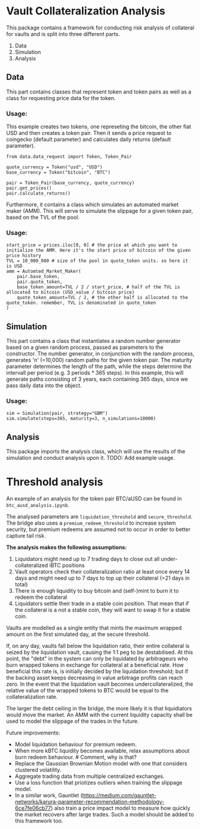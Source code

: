 # Vault Collateralization Analysis

This package contains a framework for conducting risk analysis of collateral for vaults and is split into three different parts.

1. Data
2. Simulation
3. Analysis

## Data
This part contains classes that represent token and token pairs as well as a class for requesting price data for the token.

### Usage:
This example creates two tokens, one represeting the bitcoin, the other fiat USD and then creates a token pair.
Then it sends a price request to coingecko (default parameter) and calculates daily returns (default parameter).

```
from data.data_request import Token, Token_Pair

quote_currency = Token("usd", "USD")
base_currency = Token("bitcoin", "BTC")

pair = Token_Pair(base_currency, quote_currency)
pair.get_prices()
pair.calculate_returns()
```

Furthermore, it contains a class which simulates an automated market maker (AMM). This will serve to simulate the slippage for a given token pair, based on the TVL of the pool.

### Usage:
```
start_price = prices.iloc[0, 0] # the price at which you want to initialize the AMM. Here it's the start price of bitcoin of the given price history
TVL = 10_000_000 # size of the pool in quote_token units. so here it is USD
amm = Automted_Market_Maker(
    pair.base_token,
    pair.quote_token,
    base_token_amount=TVL / 2 / start_price, # half of the TVL is allocated to bitcoin (USD_value / bitcoin price)
    quote_token_amount=TVL / 2, # the other half is allocated to the quote_token. remember, TVL is denominated in quote_token
)
```

## Simulation
This part contains a class that instantiates a random number generator based on a given random process, passed as parameters to the constructor.
The number generator, in conjunction with the random process, generates 'n' (=10,000) random paths for the given token pair.
The maturity parameter determines the length of the path, while the steps determine the intervall per period (e.g. 3 periods * 365 steps). In this example, this will generate paths consisting of 3 years, each containing 365 days, since we pass daily data into the object.



### Usage:
```
sim = Simulation(pair, strategy="GBM")
sim.simulate(steps=365, maturity=3, n_simulations=10000)
```

## Analysis
This package imports the analysis class, which will use the results of the simulation and conduct analysis upon it.
TODO: Add example usage.


# Threshold analysis
An example of an analysis for the token pair BTC/aUSD can be found in `btc_ausd_analysis.ipynb`.

The analysed parameters are `liquidation_threshold` and `secure_threshold`. The bridge also uses a `premium_redeem_threshold` to increase system security, but premium redeems are assumed not to occur in order to better capture tail risk.

<b>The analysis makes the following assumptions: </b>
1. Liquidators might need up to 7 trading days to close out all under-collateralized iBTC positions
2. Vault operators check their collateralization ratio at least once every 14 days and might need up to 7 days to top up their collateral (=21 days in total)
3. There is enough liquidity to buy bitcoin and (self-)mint to burn it to redeem the collateral
4. Liquidators settle their trade in a stable coin position. That mean that if the collateral is a not a stable coin, they will want to swap it for a stable coin.

Vaults are modelled as a single entity that mints the maximum wrapped amount on the first simulated day, at the secure threshold.

If, on any day, vaults fall below the liquidation ratio, their entire collateral is seized by the liquidation vault, causing the 1:1 peg to be destabilised. At this point, the "debt" in the system can only be liquidated by arbitrageurs who burn wrapped tokens in exchange for collateral at a beneficial rate. How beneficial this rate is, is initially decided by the liquidation threshold; but if the backing asset keeps decreasing in value arbitrage profits can reach zero. In the event that the liquidation vault becomes undercollateralized, the relative value of the wrapped tokens to BTC would be equal to the collateralization rate.

The larger the debt ceiling in the bridge, the more likely it is that liquidiators would move the market. An AMM with the current liquidity capacity shall be used to model the slippage of the trades in the future. 


Future improvements:
- Model liquidation behaviour for premium redeem.
- When more kBTC liquidity becomes available, relax assumptions about burn redeem behaviour. # Comment, why is that?
- Replace the Gaussian Brownian Motion model with one that considers clustered volatility.
- Aggregate trading data from multiple centralized exchanges.
- Use a loss function that priotizes outliers when training the slippage model.
- In a similar work, Gauntlet (https://medium.com/gauntlet-networks/karura-parameter-recommendation-methodology-6ce7fe06cb77) also train a price impact model to measure how quickly the market recovers after large trades. Such a model should be added to this framework too.
